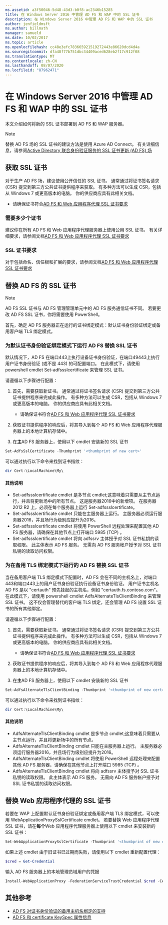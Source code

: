 ```yaml
---
ms.assetid: a3f50046-5d48-43d3-b0f8-ac2346b15285
title: 在 Windows Server 2016 中管理 AD FS 和 WAP 中的 SSL 证书
description: 在 Windows Server 2016 中管理 AD FS 和 WAP 中的 SSL 证书
author: jenfieldmsft
ms.author: billmath
manager: samueld
ms.date: 10/02/2017
ms.topic: article
ms.openlocfilehash: cc48e3efc783665921519272443e86620dcd4d4a
ms.sourcegitcommit: dfa48f77b751dbc34409aced628eb2f17c912f08
ms.translationtype: MT
ms.contentlocale: zh-CN
ms.lasthandoff: 08/07/2020
ms.locfileid: "87962471"
---
```

# <a name="managing-ssl-certificates-in-ad-fs-and-wap-in-windows-server-2016"></a>在 Windows Server 2016 中管理 AD FS 和 WAP 中的 SSL 证书



本文介绍如何将新的 SSL 证书部署到 AD FS 和 WAP 服务器。

>[!NOTE]
>替换 AD FS 场的 SSL 证书的建议方法是使用 Azure AD Connect。  有关详细信息，请参阅[Active Directory 联合身份验证服务的 SSL 证书更新 (AD FS) 场](/azure/active-directory/connect/active-directory-aadconnectfed-ssl-update)

## <a name="obtaining-your-ssl-certificates"></a>获取 SSL 证书
对于生产 AD FS 场，建议使用公开信任的 SSL 证书。 通常通过将证书签名请求 (CSR) 提交到第三方公共证书提供程序来获取。 有多种方法可以生成 CSR，包括从 Windows 7 或更高版本的电脑。 你的供应商应具有此相关文档。

- 请确保证书符合[AD FS 和 Web 应用程序代理 SSL 证书要求](../overview/ad-fs-requirements.md#BKMK_1)

### <a name="how-many-certificates-are-needed"></a>需要多少个证书
建议你在所有 AD FS 和 Web 应用程序代理服务器上使用公用 SSL 证书。 有关详细要求，请参阅文档[AD FS 和 Web 应用程序代理 SSL 证书要求](../overview/ad-fs-requirements.md#BKMK_1)

### <a name="ssl-certificate-requirements"></a>SSL 证书要求
对于包括命名、信任根和扩展的要求，请参阅文档[AD FS 和 Web 应用程序代理 SSL 证书要求](../overview/ad-fs-requirements.md#BKMK_1)

## <a name="replacing-the-ssl-certificate-for-ad-fs"></a>替换 AD FS 的 SSL 证书
> [!NOTE]
> AD FS SSL 证书与 AD FS 管理管理单元中的 AD FS 服务通信证书不同。 若要更改 AD FS SSL 证书，你将需要使用 PowerShell。

首先，确定 AD FS 服务器正在运行的证书绑定模式：默认证书身份验证绑定或备用客户端 TLS 绑定模式。

### <a name="replacing-the-ssl-certificate-for-ad-fs-running-in-default-certificate-authentication-binding-mode"></a>为默认证书身份验证绑定模式下运行 AD FS 替换 SSL 证书
默认情况下，AD FS 在端口443上执行设备证书身份验证，在端口49443上执行用户证书身份验证 (或不是 443) 的可配置端口。
在此模式下，请使用 powershell cmdlet Set-adfssslcertificate 来管理 SSL 证书。

请遵循以下步骤进行配置：

1. 首先，需要获取新证书。 通常通过将证书签名请求 (CSR) 提交到第三方公共证书提供程序来完成此操作。 有多种方法可以生成 CSR，包括从 Windows 7 或更高版本的电脑。 你的供应商应具有此相关文档。

    * 请确保证书符合[AD FS 和 Web 应用程序代理 SSL 证书要求](../overview/ad-fs-requirements.md#BKMK_1)

1. 获取证书提供程序的响应后，将其导入到每个 AD FS 和 Web 应用程序代理服务器上的本地计算机存储中。

1. 在**主**AD FS 服务器上，使用以下 cmdlet 安装新的 SSL 证书

```powershell
Set-AdfsSslCertificate -Thumbprint '<thumbprint of new cert>'
```

可以通过执行以下命令来找到证书指纹：

```powershell
dir Cert:\LocalMachine\My\
```

#### <a name="additional-notes"></a>其他说明

* Set-adfssslcertificate cmdlet 是多节点 cmdlet;这意味着只需要从主节点运行，并且将更新场中的所有节点。 这是服务器2016中的新增项。 在服务器 2012 R2 上，必须在每个服务器上运行 Set-adfssslcertificate。
* Set-adfssslcertificate cmdlet 只能在主服务器上运行。 主服务器必须运行服务器2016，并且场行为级别应提升为2016。
* Set-adfssslcertificate cmdlet 将使用 PowerShell 远程处理来配置其他 AD FS 服务器，请确保在其他节点上打开端口 5985 (TCP) 。
* Set-adfssslcertificate cmdlet 将向 adfssrv 主体授予对 SSL 证书私钥的读取权限。 此主体表示 AD FS 服务。 无需向 AD FS 服务帐户授予对 SSL 证书私钥的读取访问权限。

### <a name="replacing-the-ssl-certificate-for-ad-fs-running-in-alternate-tls-binding-mode"></a>为在备用 TLS 绑定模式下运行的 AD FS 替换 SSL 证书
当在备用客户端 TLS 绑定模式下配置时，AD FS 会在不同的主机名上，对端口443和端口443上的用户证书身份验证执行设备证书身份验证。 用户证书主机名 AD FS 是以 "certauth" 预先挂起的主机名，例如 "certauth.fs.contoso.com"。
在此模式下，请使用 powershell cmdlet AdfsAlternateTlsClientBinding 来管理 SSL 证书。 这不仅会管理替代的客户端 TLS 绑定，还会管理 AD FS 设置 SSL 证书的所有其他绑定。

请遵循以下步骤进行配置：

1. 首先，需要获取新证书。 通常通过将证书签名请求 (CSR) 提交到第三方公共证书提供程序来完成此操作。 有多种方法可以生成 CSR，包括从 Windows 7 或更高版本的电脑。 你的供应商应具有此相关文档。

    * 请确保证书符合[AD FS 和 Web 应用程序代理 SSL 证书要求](../overview/ad-fs-requirements.md#BKMK_1)

1. 获取证书提供程序的响应后，将其导入到每个 AD FS 和 Web 应用程序代理服务器上的本地计算机存储中。

1. 在**主**AD FS 服务器上，使用以下 cmdlet 安装新的 SSL 证书

```powershell
Set-AdfsAlternateTlsClientBinding -Thumbprint '<thumbprint of new cert>'
```

可以通过执行以下命令来找到证书指纹：

```powershell
dir Cert:\LocalMachine\My\
```

#### <a name="additional-notes"></a>其他说明

* AdfsAlternateTlsClientBinding cmdlet 是多节点 cmdlet;这意味着只需要从主节点运行，并且将更新场中的所有节点。
* AdfsAlternateTlsClientBinding cmdlet 只能在主服务器上运行。 主服务器必须运行服务器2016，并且场行为级别应提升为2016。
* AdfsAlternateTlsClientBinding cmdlet 将使用 PowerShell 远程处理来配置其他 AD FS 服务器，请确保在其他节点上打开端口 5985 (TCP) 。
* AdfsAlternateTlsClientBinding cmdlet 将向 adfssrv 主体授予对 SSL 证书私钥的读取权限。 此主体表示 AD FS 服务。 无需向 AD FS 服务帐户授予对 SSL 证书私钥的读取访问权限。

## <a name="replacing-the-ssl-certificate-for-the-web-application-proxy"></a>替换 Web 应用程序代理的 SSL 证书
若要在 WAP 上配置默认证书身份验证绑定或备用客户端 TLS 绑定模式，可以使用 WebApplicationProxySslCertificate cmdlet。
若要替换 Web 应用程序代理 SSL 证书，请在**每个**Web 应用程序代理服务器上使用以下 cmdlet 来安装新的 SSL 证书：

```powershell
Set-WebApplicationProxySslCertificate -Thumbprint '<thumbprint of new cert>'
```

如果上述 cmdlet 由于旧证书已过期而失败，请使用以下 cmdlet 重新配置代理：

```powershell
$cred = Get-Credential
```

输入 AD FS 服务器上的本地管理员域用户的凭据

```powershell
Install-WebApplicationProxy -FederationServiceTrustCredential $cred -CertificateThumbprint '<thumbprint of new cert>' -FederationServiceName 'fs.contoso.com'
```

## <a name="additional-references"></a>其他参考
* [AD FS 对证书身份验证的备用主机名绑定的支持](../operations/AD-FS-support-for-alternate-hostname-binding-for-certificate-authentication.md)
* [AD FS 和 certificate KeySpec 属性信息](../technical-reference/AD-FS-and-KeySpec-Property.md)
